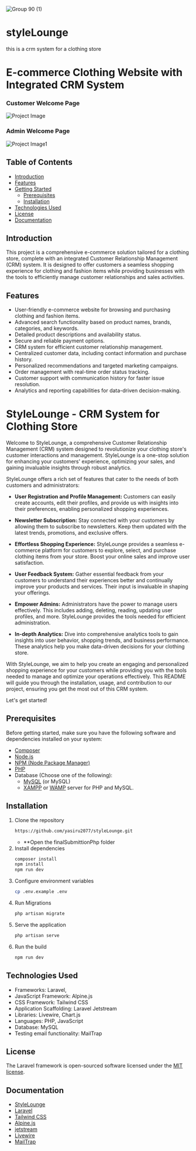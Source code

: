 ![Group 90 (1)](https://github.com/yasiru2077/styleLounge/assets/96358931/4c89daea-753e-487b-afea-f409fe586317)
# styleLounge
this is a crm system for a clothing store
# E-commerce Clothing Website with Integrated CRM System
### Customer Welcome Page
![Project Image](https://github.com/yasiru2077/images1/blob/main/screencapture-127-0-0-1-8000-redirects-2023-10-16-19_59_47.png)
### Admin Welcome Page
![Project Image1](https://github.com/yasiru2077/images1/blob/main/screencapture-127-0-0-1-8000-dashboard-2023-10-16-19_58_55.png)
## Table of Contents

- [Introduction](#introduction)
- [Features](#features)
- [Getting Started](#getting-started)
  - [Prerequisites](#prerequisites)
  - [Installation](#installation)
- [Technologies Used](#technologies-used)
- [License](#license)
- [Documentation](#documentation)


## Introduction

This project is a comprehensive e-commerce solution tailored for a clothing store, complete with an integrated Customer Relationship Management (CRM) system. It is designed to offer customers a seamless shopping experience for clothing and fashion items while providing businesses with the tools to efficiently manage customer relationships and sales activities.

## Features

- User-friendly e-commerce website for browsing and purchasing clothing and fashion items.
- Advanced search functionality based on product names, brands, categories, and keywords.
- Detailed product descriptions and availability status.
- Secure and reliable payment options.
- CRM system for efficient customer relationship management.
- Centralized customer data, including contact information and purchase history.
- Personalized recommendations and targeted marketing campaigns.
- Order management with real-time order status tracking.
- Customer support with communication history for faster issue resolution.
- Analytics and reporting capabilities for data-driven decision-making.

# StyleLounge - CRM System for Clothing Store

Welcome to StyleLounge, a comprehensive Customer Relationship Management (CRM) system designed to revolutionize your clothing store's customer interactions and management. StyleLounge is a one-stop solution for enhancing your customers' experience, optimizing your sales, and gaining invaluable insights through robust analytics.

StyleLounge offers a rich set of features that cater to the needs of both customers and administrators:

- **User Registration and Profile Management:** Customers can easily create accounts, edit their profiles, and provide us with insights into their preferences, enabling personalized shopping experiences.

- **Newsletter Subscription:** Stay connected with your customers by allowing them to subscribe to newsletters. Keep them updated with the latest trends, promotions, and exclusive offers.

- **Effortless Shopping Experience:** StyleLounge provides a seamless e-commerce platform for customers to explore, select, and purchase clothing items from your store. Boost your online sales and improve user satisfaction.

- **User Feedback System:** Gather essential feedback from your customers to understand their experiences better and continually improve your products and services. Their input is invaluable in shaping your offerings.

- **Empower Admins:** Administrators have the power to manage users effectively. This includes adding, deleting, reading, updating user profiles, and more. StyleLounge provides the tools needed for efficient administration.

- **In-depth Analytics:** Dive into comprehensive analytics tools to gain insights into user behavior, shopping trends, and business performance. These analytics help you make data-driven decisions for your clothing store.

With StyleLounge, we aim to help you create an engaging and personalized shopping experience for your customers while providing you with the tools needed to manage and optimize your operations effectively. This README will guide you through the installation, usage, and contribution to our project, ensuring you get the most out of this CRM system.

Let's get started!


## Prerequisites

Before getting started, make sure you have the following software and dependencies installed on your system:

- [Composer](https://getcomposer.org/)
- [Node.js](https://nodejs.org/)
- [NPM (Node Package Manager)](https://www.npmjs.com/)
- [PHP](https://www.php.net/)
- Database (Choose one of the following):
  - [MySQL](https://dev.mysql.com/downloads/installer/) (or MySQL)
  - [XAMPP](https://www.apachefriends.org/index.html) or [WAMP](https://www.wampserver.com/en/) server for PHP and MySQL.

## Installation
1. Clone the repository
   ```bash
   https://github.com/yasiru2077/styleLounge.git
   ```
   - **Open the finalSubmittionPhp folder
2. Install dependencies
   ```bash
   composer install
   npm install
   npm run dev
   ```
3. Configure environment variables
   ```bash
   cp .env.example .env
   ```
4. Run Migrations
   ```bash
   php artisan migrate
   ```
5. Serve the application
   ```bash
   php artisan serve
   ```
6. Run the build
   ```bash
   npm run dev
   ```

## Technologies Used

- Frameworks: Laravel, 
- JavaScript Framework: Alpine.js
- CSS Framework: Tailwind CSS
- Application Scaffolding: Laravel Jetstream
- Libraries: Livewire, Chart.js
- Languages: PHP, JavaScript
- Database: MySQL
- Testing email functionality: MailTrap

## License

The Laravel framework is open-sourced software licensed under the [MIT license](https://opensource.org/licenses/MIT).

## Documentation

- [StyleLounge](https://github.com/yasiru2077/styleLounge/files/12919532/SssSP2.2.pdf)
- [Laravel](https://laravel.com/docs/8.x)
- [Tailwind CSS](https://tailwindcss.com/docs/installation)
- [Alpine.js](https://alpinejs.dev/)
- [jetstream](https://jetstream.laravel.com/introduction.html)
- [Livewire](https://laravel-livewire.com/docs/2.x/quickstart)
- [MailTrap](https://mailtrap.io/)




